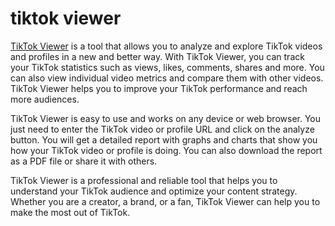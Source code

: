 # tiktok viewer

[TikTok Viewer](https://cybertiktok.com/) is a tool that allows you to analyze and explore TikTok videos and profiles in a new and better way. With TikTok Viewer, you can track your TikTok statistics such as views, likes, comments, shares and more. You can also view individual video metrics and compare them with other videos. TikTok Viewer helps you to improve your TikTok performance and reach more audiences.

TikTok Viewer is easy to use and works on any device or web browser. You just need to enter the TikTok video or profile URL and click on the analyze button. You will get a detailed report with graphs and charts that show you how your TikTok video or profile is doing. You can also download the report as a PDF file or share it with others.

TikTok Viewer is a professional and reliable tool that helps you to understand your TikTok audience and optimize your content strategy. Whether you are a creator, a brand, or a fan, TikTok Viewer can help you to make the most out of TikTok.
